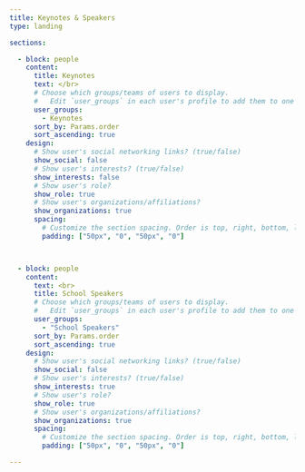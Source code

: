 ```yaml
---
title: Keynotes & Speakers
type: landing

sections:

  - block: people
    content:
      title: Keynotes 
      text: </br>
      # Choose which groups/teams of users to display.
      #   Edit `user_groups` in each user's profile to add them to one or more of these groups.
      user_groups:
        - Keynotes
      sort_by: Params.order
      sort_ascending: true
    design:
      # Show user's social networking links? (true/false)
      show_social: false
      # Show user's interests? (true/false)
      show_interests: false
      # Show user's role?
      show_role: true
      # Show user's organizations/affiliations?
      show_organizations: true
      spacing:
        # Customize the section spacing. Order is top, right, bottom, left.
        padding: ["50px", "0", "50px", "0"]       



  - block: people
    content:
      text: <br>
      title: School Speakers 
      # Choose which groups/teams of users to display.
      #   Edit `user_groups` in each user's profile to add them to one or more of these groups.
      user_groups:
        - "School Speakers"
      sort_by: Params.order
      sort_ascending: true
    design:
      # Show user's social networking links? (true/false)
      show_social: false
      # Show user's interests? (true/false)
      show_interests: true
      # Show user's role?
      show_role: true
      # Show user's organizations/affiliations?
      show_organizations: true  
      spacing:
        # Customize the section spacing. Order is top, right, bottom, left.
        padding: ["50px", "0", "50px", "0"]             

---
```

